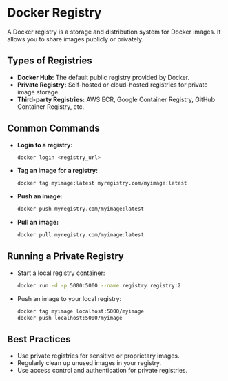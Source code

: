 # Docker Registry

A Docker registry is a storage and distribution system for Docker images. It allows you to share images publicly or privately.

## Types of Registries
- **Docker Hub:** The default public registry provided by Docker.
- **Private Registry:** Self-hosted or cloud-hosted registries for private image storage.
- **Third-party Registries:** AWS ECR, Google Container Registry, GitHub Container Registry, etc.

## Common Commands
- **Login to a registry:**
  ```sh
  docker login <registry_url>
  ```
- **Tag an image for a registry:**
  ```sh
  docker tag myimage:latest myregistry.com/myimage:latest
  ```
- **Push an image:**
  ```sh
  docker push myregistry.com/myimage:latest
  ```
- **Pull an image:**
  ```sh
  docker pull myregistry.com/myimage:latest
  ```

## Running a Private Registry
- Start a local registry container:
  ```sh
  docker run -d -p 5000:5000 --name registry registry:2
  ```
- Push an image to your local registry:
  ```sh
  docker tag myimage localhost:5000/myimage
  docker push localhost:5000/myimage
  ```

## Best Practices
- Use private registries for sensitive or proprietary images.
- Regularly clean up unused images in your registry.
- Use access control and authentication for private registries. 